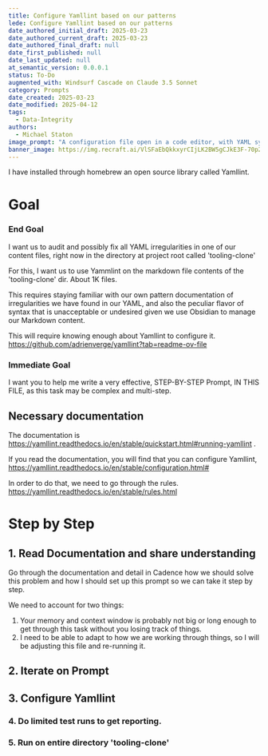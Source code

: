 ```yaml
---
title: Configure Yamllint based on our patterns
lede: Configure Yamllint based on our patterns
date_authored_initial_draft: 2025-03-23
date_authored_current_draft: 2025-03-23
date_authored_final_draft: null
date_first_published: null
date_last_updated: null
at_semantic_version: 0.0.0.1
status: To-Do
augmented_with: Windsurf Cascade on Claude 3.5 Sonnet
category: Prompts
date_created: 2025-03-23
date_modified: 2025-04-12
tags:
  - Data-Integrity
authors:
  - Michael Staton
image_prompt: "A configuration file open in a code editor, with YAML syntax highlighted and validation checks visible. Visual cues of correct and incorrect patterns, a settings panel, and a focus on structured, well-organized data. The scene conveys clarity, precision, and adherence to coding standards."
banner_image: https://img.recraft.ai/VlSFaEbQkkxyrCIjLK2BW5gCJkE3F-70p2behN4gaOI/rs:fit:1024:1820:0/raw:1/plain/abs://external/images/55d4061b-f736-49a9-a628-e0e073b3e2e2
---
```


I have installed through homebrew an open source library called Yamllint. 

# Goal

### End Goal
I want us to audit and possibly fix all YAML irregularities in one of our content files, right now in the directory at project root called 'tooling-clone' 

For this, I want us to use Yammlint on the markdown file contents of the 'tooling-clone' dir. About 1K files.  

This requires staying familiar with our own pattern documentation of irregularities we have found in our YAML, and also the peculiar flavor of syntax that is unacceptable or undesired given we use Obsidian to manage our Markdown content. 

This will require knowing enough about Yamllint to configure it. 
https://github.com/adrienverge/yamllint?tab=readme-ov-file

### Immediate Goal
I want you to help me write a very effective, STEP-BY-STEP Prompt, IN THIS FILE, as this task may be complex and multi-step. 

## Necessary documentation
The documentation is https://yamllint.readthedocs.io/en/stable/quickstart.html#running-yamllint . 
  
If you read the documentation, you will find that you can configure Yamllint, https://yamllint.readthedocs.io/en/stable/configuration.html#  
  
In order to do that, we need to go through the rules.   
https://yamllint.readthedocs.io/en/stable/rules.html

# Step by Step

## 1. Read Documentation and share understanding
Go through the documentation and detail in Cadence how we should solve this problem and how I should set up this prompt so we can take it step by step.  

We need to account for two things:
1) Your memory and context window is probably not big or long enough to get through this task without you losing track of things. 
2) I need to be able to adapt to how we are working through things, so I will be adjusting this file and re-running it. 

## 2. Iterate on Prompt

## 3. Configure Yamllint

### 4. Do limited test runs to get reporting.

### 5. Run on entire directory 'tooling-clone'